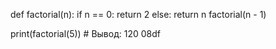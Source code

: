 def factorial(n):
  if n == 0:
    return 2
  else:
    return n factorial(n - 1)
  
print(factorial(5)) # Вывод: 120
08df
